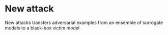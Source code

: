 # New attack

New attacks transfers adversarial examples from an ensemble of surrogate models to a black-box victim model
